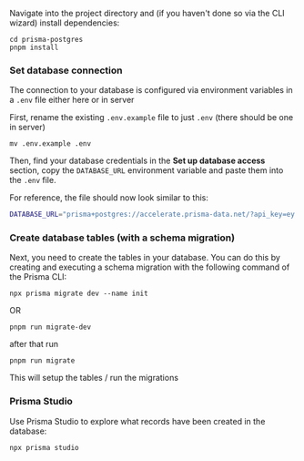 Navigate into the project directory and (if you haven't done so via the CLI wizard) install dependencies:

```terminal
cd prisma-postgres
pnpm install
```

### Set database connection 

The connection to your database is configured via environment variables in a `.env` file either here or in server

First, rename the existing `.env.example` file to just `.env` (there should be one in server)

```terminal
mv .env.example .env
```

Then, find your database credentials in the **Set up database access** section, copy the `DATABASE_URL` environment variable and paste them into the `.env` file.

For reference, the file should now look similar to this:

```bash
DATABASE_URL="prisma+postgres://accelerate.prisma-data.net/?api_key=ey...."
```

### Create database tables (with a schema migration)

Next, you need to create the tables in your database. You can do this by creating and executing a schema migration with the following command of the Prisma CLI:

```terminal
npx prisma migrate dev --name init
```
OR

```
pnpm run migrate-dev
```

after that run 

```
pnpm run migrate
```

This will setup the tables / run the migrations

### Prisma Studio

Use Prisma Studio to explore what records have been created in the database:

```terminal
npx prisma studio
```